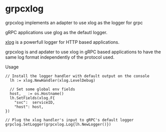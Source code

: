 # grpcxlog
grpcxlog implements an adapter to use xlog as the logger for grpc

gRPC applications use glog as the defautl logger.

[xlog](https://github.com/rs/xlog) is a powerfull logger for HTTP based applications.

grpcxlog is and apdater to use xlog in gRPC based applications to have the same log format independently of the protocol used.

Usage

    // Install the logger handler with default output on the console
	  lh := xlog.NewHandler(xlog.LevelDebug)

	  // Set some global env fields
	  host, _ := os.Hostname()
	  lh.SetFields(xlog.F{
  		"svc":  serviceID,
  		"host": host,
  	})
  
  	// Plug the xlog handler's input to gRPC's default logger
  	grpclog.SetLogger(grpcxlog.Log{lh.NewLogger()})
